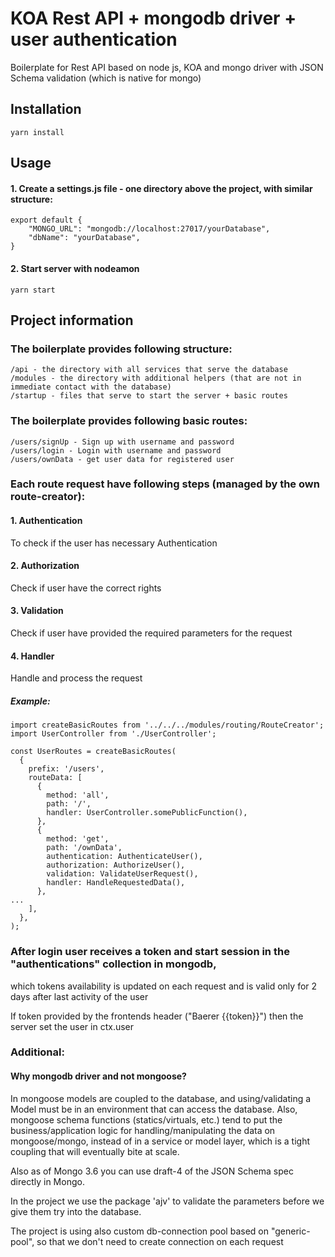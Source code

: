 # KOA Rest API + mongodb driver + user authentication
Boilerplate for Rest API based on node js, KOA and mongo driver with JSON Schema validation (which is native for mongo)

## Installation

```
yarn install
```

## Usage

#### 1. Create a settings.js file - one directory above the project, with similar structure:
```
export default {
	"MONGO_URL": "mongodb://localhost:27017/yourDatabase",
	"dbName": "yourDatabase",
}
```

#### 2. Start server with nodeamon
```
yarn start
```

## Project information

### The boilerplate provides following structure:

```
/api - the directory with all services that serve the database
/modules - the directory with additional helpers (that are not in immediate contact with the database)
/startup - files that serve to start the server + basic routes
```

### The boilerplate provides following basic routes:

```
/users/signUp - Sign up with username and password
/users/login - Login with username and password
/users/ownData - get user data for registered user
```

### Each route request have following steps (managed by the own route-creator):

#### 1. Authentication

To check if the user has necessary Authentication

#### 2. Authorization

Check if user have the correct rights

#### 3. Validation

Check if user have provided the required parameters for the request

#### 4. Handler

Handle and process the request

##### Example:

```
import createBasicRoutes from '../../../modules/routing/RouteCreator';
import UserController from './UserController';

const UserRoutes = createBasicRoutes(
  {
    prefix: '/users',
    routeData: [
      {
        method: 'all',
        path: '/',
        handler: UserController.somePublicFunction(),
      },
      {
        method: 'get',
        path: '/ownData',
        authentication: AuthenticateUser(),
        authorization: AuthorizeUser(),
        validation: ValidateUserRequest(),
        handler: HandleRequestedData(),
      },
...
    ],
  },
);
```

### After login user receives a token and start session in the "authentications" collection in mongodb, 
which tokens availability is updated on each request and is valid only for 2 days after last activity of the user

If token provided by the frontends header ("Baerer {{token}}") then the server set the user in ctx.user

### Additional:

#### Why mongodb driver and not mongoose?

In mongoose models are coupled to the database, and using/validating a Model must be in an environment that can access the database. Also, mongoose schema functions (statics/virtuals, etc.) tend to put the business/application logic for handling/manipulating the data on mongoose/mongo, instead of in a service or model layer, which is a tight coupling that will eventually bite at scale.

Also as of Mongo 3.6 you can use draft-4 of the JSON Schema spec directly in Mongo. 

In the project we use the package 'ajv' to validate the parameters before we give them try into the database.

The project is using also custom db-connection pool based on "generic-pool", so that we don't need to create connection on each request
